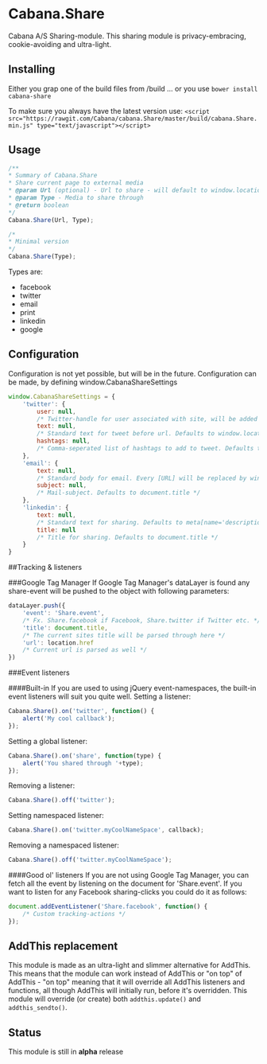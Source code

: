 # Cabana.Share

Cabana A/S Sharing-module.
This sharing module is privacy-embracing, cookie-avoiding and ultra-light.

## Installing
Either you grap one of the build files from /build
... or you use `bower install cabana-share`

To make sure you always have the latest version use:
```<script src="https://rawgit.com/Cabana/cabana.Share/master/build/cabana.Share.min.js" type="text/javascript"></script>```

## Usage
```javascript
/**
* Summary of Cabana.Share
* Share current page to external media
* @param Url (optional) - Url to share - will default to window.location.href
* @param Type - Media to share through
* @return boolean
*/
Cabana.Share(Url, Type);

/*
* Minimal version
*/
Cabana.Share(Type);
```

Types are:

- facebook
- twitter
- email
- print
- linkedin
- google


## Configuration
Configuration is not yet possible, but will be in the future.
Configuration can be made, by defining window.CabanaShareSettings

```javascript
window.CabanaShareSettings = {
	'twitter': {
		user: null,
		/* Twitter-handle for user associated with site, will be added to tweet. Defaults to null */
		text: null,
		/* Standard text for tweet before url. Defaults to window.location.href */
		hashtags: null,
		/* Comma-seperated list of hashtags to add to tweet. Defaults to null */
	},
	'email': {
		text: null,
		/* Standard body for email. Every [URL] will be replaced by window.location.href. Defaults to window.location.href */
		subject: null,
		/* Mail-subject. Defaults to document.title */
	},
	'linkedin': {
		text: null,
		/* Standard text for sharing. Defaults to meta[name='description'] content-attribute */
		title: null
		/* Title for sharing. Defaults to document.title */
	}
}
```

##Tracking & listeners

###Google Tag Manager
If Google Tag Manager's dataLayer is found any share-event will be pushed to the object with following parameters:
```javascript
dataLayer.push({
	'event': 'Share.event',
	/* Fx. Share.facebook if Facebook, Share.twitter if Twitter etc. */
	'title': document.title,
	/* The current sites title will be parsed through here */
	'url': location.href
	/* Current url is parsed as well */
})
```

###Event listeners

####Built-in
If you are used to using jQuery event-namespaces, the built-in event listeners will suit you quite well.
Setting a listener:
```javascript
Cabana.Share().on('twitter', function() {
	alert('My cool callback');
});
```
Setting a global listener:
```javascript
Cabana.Share().on('share', function(type) {
	alert('You shared through '+type);
});
```
Removing a listener:
```javascript
Cabana.Share().off('twitter');
```
Setting namespaced listener:
```javascript
Cabana.Share().on('twitter.myCoolNameSpace', callback);
```
Removing a namespaced listener:
```javascript
Cabana.Share().off('twitter.myCoolNameSpace');
```


####Good ol' listeners
If you are not using Google Tag Manager, you can fetch all the event by listening on the document for 'Share.event'.
If you want to listen for any Facebook sharing-clicks you could do it as follows:
```javascript
document.addEventListener('Share.facebook', function() {
	/* Custom tracking-actions */
});
```

## AddThis replacement
This module is made as an ultra-light and slimmer alternative for AddThis.
This means that the module can work instead of AddThis or "on top" of AddThis - "on top" meaning that it will override all AddThis listeners and functions, all though AddThis will initially run, before it's overridden.
This module will override (or create) both `addthis.update()` and `addthis_sendto()`.

## Status
This module is still in **alpha** release